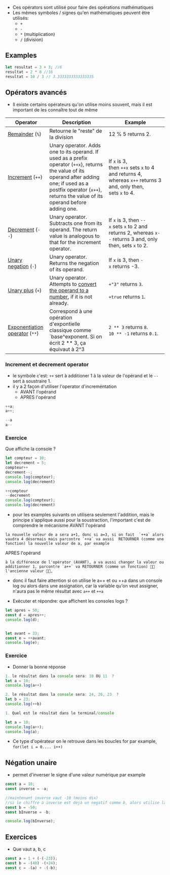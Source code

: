 - Ces opérators sont utilisé pour faire des opérations mathématiques
- Les mêmes symboles / signes qu'en mathématiques peuvent être utilisés: 
	- `+`
	- `-`
	- `*` (multiplication) 
	- `/` (division)

## Examples
```js
let resultat = 3 + 3; //6
resultat = 2 * 8 //16
resultat = 10 / 3 // 3.3333333333333335
```


## Opérators  avancés

- Il existe certains opérateurs qu'on utilise moins souvent, mais il est important de les connaître tout de même


|Operator|Description|Example|
|---|---|---|
|[Remainder](https://developer.mozilla.org/en-US/docs/Web/JavaScript/Reference/Operators/Remainder) (`%`)|Retourne le "reste" de la division |12 % 5 returns 2.|
|[Increment](https://developer.mozilla.org/en-US/docs/Web/JavaScript/Reference/Operators/Increment) (`++`)|Unary operator. Adds one to its operand. If used as a prefix operator (`++x`), returns the value of its operand after adding one; if used as a postfix operator (`x++`), returns the value of its operand before adding one.|If `x` is 3, then `++x` sets `x` to 4 and returns 4, whereas `x++` returns 3 and, only then, sets `x` to 4.|
|[Decrement](https://developer.mozilla.org/en-US/docs/Web/JavaScript/Reference/Operators/Decrement) (`--`)|Unary operator. Subtracts one from its operand. The return value is analogous to that for the increment operator.|If `x` is 3, then `--x` sets `x` to 2 and returns 2, whereas `x--` returns 3 and, only then, sets `x` to 2.|
|[Unary negation](https://developer.mozilla.org/en-US/docs/Web/JavaScript/Reference/Operators/Unary_negation) (`-`)|Unary operator. Returns the negation of its operand.|If `x` is 3, then `-x` returns -3.|
|[Unary plus](https://developer.mozilla.org/en-US/docs/Web/JavaScript/Reference/Operators/Unary_plus) (`+`)|Unary operator. Attempts to [convert the operand to a number](https://developer.mozilla.org/en-US/docs/Web/JavaScript/Reference/Global_Objects/Number#number_coercion), if it is not already.|`+"3"` returns `3`.<br><br>`+true` returns `1`.|
|[Exponentiation operator](https://developer.mozilla.org/en-US/docs/Web/JavaScript/Reference/Operators/Exponentiation) (`**`)|Correspond à une opération d'expontielle classique comme  `base^exponent. Si on écrit 2 ** 3, ça équivaut à 2^3 |`2 ** 3` returns `8`.  <br>`10 ** -1` returns `0.1`.|

### Increment et decrement operator

- le symbole c'est: `++`  sert à additioner 1 à la valeur de l'opérand et le `--` sert à soustraire 1.
- il y a 2 façon d'utiliser l'operator d'increméntation
	- AVANT l'opérand 
	- APRES l'opérand

```js
++a;
a++;  

--a
a--
```

### Exercice

Que affiche la console  ? 
```js
let compteur = 10;
let decrement = 5;
compteur++
decrement--;
console.log(compteur);
console.log(decrement)

++compteur
--decrement
console.log(compteur);
console.log(decrement)
```

- pour les examples suivants on utilisera seulement l'addition, mais le principe s'applique aussi pour la soustraction, l'important c'est de comprendre le mécanisme
AVANT l'opérand
```
la nouvelle valeur de a sera a+1, donc si a=3, si on fait  `++a` alors vaudra 4 désormais mais parcontre `++a` va aussi  RETOURNER (comme une fonction) la nouvelle valeur de a, par example
```

APRES l'opérand
```
à la différence de l'opérator (AVANT), a va aussi changer la valeur ou additionner 1, parcontre `a++` va RETOURNER (comme un fonction) 🚨🚨 l'ancienne valeur 🚨🚨,
```

- donc il faut faire attention si on utilise le a++ et ou ++a  dans un console log ou alors dans une assignation, car la variable qu'on veut assigner, n'aura pas le même résultat avec `a++`  et `++a` 

- Exécuter et répondre: que affichent les consoles logs ? 
```js
let apres = 50;
const d = apres++;
console.log(d);


let avant = 33;
const e = ++avant;
console.log(e);

```
### Exercice

- Donner la bonne réponse
```js
1. le résultat dans la console sera: 10 OU 11  ? 
let a = 10;
console.log(a++)

2. le résultat dans la console sera: 24, 26, 23  ? 
let b = 23;
console.log(++b)
```

```js
1. Quel est le résultat dans le terminal/console

let a = 10;
console.log(a++);
console.log(a);
```

- Ce type d'opérateur on le retrouve dans les boucles for par example, `for(let i = 0.... i++)`


##  Négation unaire

- permet d'inverser le signe d'une valeur numérique par example 

```js
const a = 10;
const inverse = -a;

//maintenant inverse vaut -10 (moins dix)
//si le chiffre à inverse est déjà un negatif comme b, alors utilise la négation unaire va donner un positif
const b = -50;
const bInverse = -b;

console.log(bInverse);
```


## Exercices
- Que vaut a, b, c
```javascript
const a = 1 + (-(-23));
const b = -(40) -(+24);
const c = -(a) + -(-b);
```



